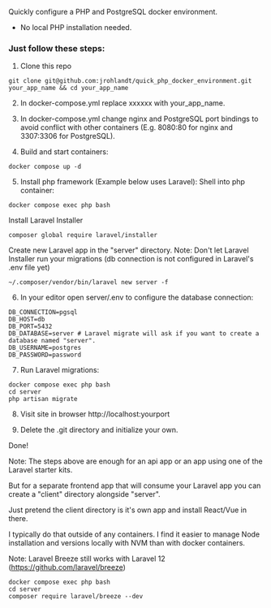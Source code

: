 Quickly configure a PHP and PostgreSQL docker environment.

* No local PHP installation needed.


### Just follow these steps:
1. Clone this repo
```
git clone git@github.com:jrohlandt/quick_php_docker_environment.git your_app_name && cd your_app_name
```

2. In docker-compose.yml replace xxxxxx with your_app_name.

3. In docker-compose.yml change nginx and PostgreSQL port bindings to avoid conflict with other containers (E.g. 8080:80 for nginx and 3307:3306 for PostgreSQL).

4. Build and start containers:
```
docker compose up -d
```

5. Install php framework (Example below uses Laravel):
Shell into php container:
```
docker compose exec php bash
```
Install Laravel Installer
```
composer global require laravel/installer
```
Create new Laravel app in the "server" directory. 
Note: Don't let Laravel Installer run your migrations (db connection is not configured in Laravel's .env file yet)
```
~/.composer/vendor/bin/laravel new server -f 
```

6. In your editor open server/.env to configure the database connection:
```
DB_CONNECTION=pgsql
DB_HOST=db
DB_PORT=5432
DB_DATABASE=server # Laravel migrate will ask if you want to create a database named "server".
DB_USERNAME=postgres
DB_PASSWORD=password
```

7. Run Laravel migrations:
```
docker compose exec php bash
cd server
php artisan migrate
```

8. Visit site in browser http://localhost:yourport

9. Delete the .git directory and initialize your own.

Done!

Note: The steps above are enough for an api app or an app using one of the Laravel starter kits.

But for a separate frontend app that will consume your Laravel app you can create a "client" directory alongside "server".

Just pretend the client directory is it's own app and install React/Vue in there.

I typically do that outside of any containers. I find it easier to manage Node installation and versions locally with NVM than with docker containers.


Note: Laravel Breeze still works with Laravel 12 (https://github.com/laravel/breeze)
```
docker compose exec php bash
cd server
composer require laravel/breeze --dev
```
